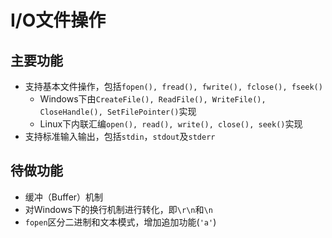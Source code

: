 # I/O文件操作

## 主要功能

- 支持基本文件操作，包括`fopen(), fread(), fwrite(), fclose(), fseek()`
    - Windows下由`CreateFile(), ReadFile(), WriteFile(), CloseHandle(), SetFilePointer()`实现
    - Linux下内联汇编`open(), read(), write(), close(), seek()`实现
- 支持标准输入输出，包括`stdin`，`stdout`及`stderr`

## 待做功能

- 缓冲（Buffer）机制
- 对Windows下的换行机制进行转化，即`\r\n`和`\n`
- `fopen`区分二进制和文本模式，增加追加功能(`'a'`)

